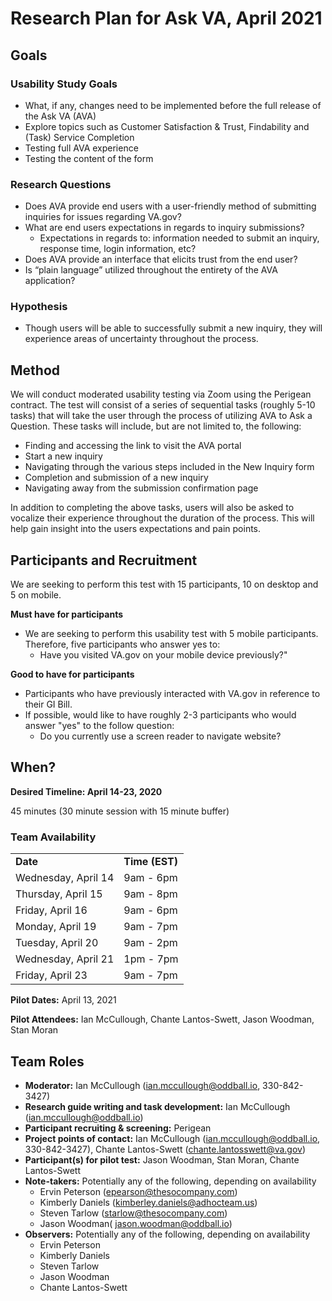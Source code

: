 # Research Plan for Ask VA, April 2021


## Goals


### Usability Study Goals



*   What, if any, changes need to be implemented before the full release of the Ask VA (AVA) 
*   Explore topics such as Customer Satisfaction & Trust, Findability and (Task) Service Completion
*   Testing full AVA experience
*   Testing the content of the form


### Research Questions



*   Does AVA provide end users with a user-friendly method of submitting inquiries for issues regarding VA.gov?
*   What are end users expectations in regards to inquiry submissions?
    *   Expectations in regards to: information needed to submit an inquiry, response time, login information, etc?
*   Does AVA provide an interface that elicits trust from the end user?
*   Is “plain language” utilized throughout the entirety of the AVA application?


### Hypothesis



*   Though users will be able to successfully submit a new inquiry, they will experience areas of uncertainty throughout the process. 


## Method

We will conduct moderated usability testing via Zoom using the Perigean contract. The test will consist of a series of sequential tasks (roughly 5-10 tasks) that will take the user through the process of utilizing AVA to Ask a Question. These tasks will include, but are not limited to, the following:



*   Finding and accessing the link to visit the AVA portal
*   Start a new inquiry
*   Navigating through the various steps included in the New Inquiry form
*   Completion and submission of a new inquiry
*   Navigating away from the submission confirmation page

In addition to completing the above tasks, users will also be asked to vocalize their experience throughout the duration of the process. This will help gain insight into the users expectations and pain points.


## Participants and Recruitment

We are seeking to perform this test with 15 participants, 10 on desktop and 5 on mobile.

**Must have for participants**



*   We are seeking to perform this usability test with 5 mobile participants. Therefore, five participants who answer yes to:
    *   Have you visited VA.gov on your mobile device previously?"

**Good to have for participants**



*   Participants who have previously interacted with VA.gov in reference to their GI Bill.
*   If possible, would like to have roughly 2-3 participants who would answer "yes" to the follow question:
    *   Do you currently use a screen reader to navigate website?


## When?

**Desired Timeline: April 14-23, 2020**

45 minutes (30 minute session with 15 minute buffer)


### Team Availability


<table>
  <tr>
   <td><strong>Date</strong>
   </td>
   <td><strong>Time (EST)</strong>
   </td>
  </tr>
  <tr>
   <td>Wednesday, April 14
   </td>
   <td>9am - 6pm
   </td>
  </tr>
  <tr>
   <td>Thursday, April 15
   </td>
   <td>9am - 8pm
   </td>
  </tr>
  <tr>
   <td>Friday, April 16
   </td>
   <td>9am - 6pm
   </td>
  </tr>
  <tr>
   <td>Monday, April 19
   </td>
   <td>9am - 7pm
   </td>
  </tr>
  <tr>
   <td>Tuesday, April 20
   </td>
   <td>9am - 2pm
   </td>
  </tr>
  <tr>
   <td>Wednesday, April 21
   </td>
   <td>1pm - 7pm
   </td>
  </tr>
  <tr>
   <td>Friday, April 23
   </td>
   <td>9am - 7pm
   </td>
  </tr>
</table>


**Pilot Dates:** April 13, 2021

**Pilot Attendees:** Ian McCullough, Chante Lantos-Swett, Jason Woodman, Stan Moran


## Team Roles



*   **Moderator:** Ian McCullough (ian.mccullough@oddball.io, 330-842-3427)
*   **Research guide writing and task development:** Ian McCullough (ian.mccullough@oddball.io)
*   **Participant recruiting & screening:** Perigean
*   **Project points of contact:** Ian McCullough (ian.mccullough@oddball.io, 330-842-3427), Chante Lantos-Swett  ([chante.lantosswett@va.gov](mailto:chante.lantosswett@va.gov))
*   **Participant(s) for pilot test:** Jason Woodman, Stan Moran, Chante Lantos-Swett
*   **Note-takers:** Potentially any of the following, depending on availability
    *   Ervin Peterson ([epearson@thesocompany.com](mailto:epearson@thesocompany.com))
    *   Kimberly Daniels ([kimberley.daniels@adhocteam.us](mailto:kimberley.daniels@adhocteam.us))
    *   Steven Tarlow ([starlow@thesocompany.com](mailto:starlow@thesocompany.com))
    *   Jason Woodman( [jason.woodman@oddball.io](mailto:jason.woodman@oddball.io))
*   **Observers:** Potentially any of the following, depending on availability
    *   Ervin Peterson
    *   Kimberly Daniels
    *   Steven Tarlow
    *   Jason Woodman
    *   Chante Lantos-Swett
